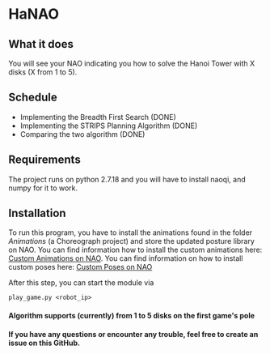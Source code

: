 # HaNAO 

## What it does
You will see your NAO indicating you how to solve the Hanoi Tower with X disks (X from 1 to 5).

## Schedule
 - Implementing the Breadth First Search (DONE)
 - Implementing the STRIPS Planning Algorithm (DONE)
 - Comparing the two algorithm (DONE)

## Requirements
The project runs on python 2.7.18 and you will have to install naoqi, and numpy for it to work.

## Installation
To run this program, you have to install the animations found in the folder _Animations_ (a Choreograph project) and store the updated posture library on NAO. 
You can find information how to install the custom animations here: [Custom Animations on NAO](https://sebastianwallkoetter.wordpress.com/2019/05/19/custom-animations-during-speech/). 
You can find information on how to install custom poses here: [Custom Poses on NAO](https://sebastianwallkoetter.wordpress.com/2019/04/05/the-hidden-potential-of-nao-and-pepper-custom-robot-postures-in-naoqi-v2-4/)

After this step, you can start the module via

    play_game.py <robot_ip>
 
#### Algorithm supports (currently) from 1 to 5 disks on the first game's pole

#### If you have any questions or encounter any trouble, feel free to create an issue on this GitHub.

